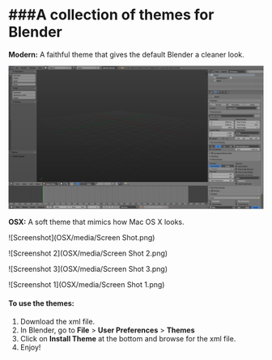###A collection of themes for Blender
=============

**Modern:**
A faithful theme that gives the default Blender a cleaner look.

![Screenshot](Modern/media/1.png)


**OSX:**
A soft theme that mimics how Mac OS X looks.

![Screenshot](OSX/media/Screen Shot.png)

![Screenshot 2](OSX/media/Screen Shot 2.png)

![Screenshot 3](OSX/media/Screen Shot 3.png)

![Screenshot 1](OSX/media/Screen Shot 1.png)


#### To use the themes:
1. Download the xml file.
2. In Blender, go to **File** > **User Preferences** > **Themes**
3. Click on **Install Theme** at the bottom and browse for the xml file.
4. Enjoy!
